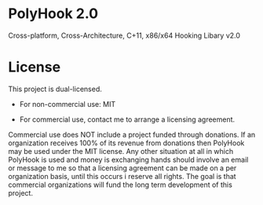 # PolyHook 2.0
Cross-platform, Cross-Architecture, C+11, x86/x64 Hooking Libary v2.0

# License
This project is dual-licensed.

* For non-commercial use: MIT

* For commercial use, contact me to arrange a licensing agreement.
 
Commercial use does NOT include a project funded through donations. If an organization receives 100% of its revenue from donations then PolyHook may be used under the MIT license. Any other situation at all in which PolyHook is used and money is exchanging hands should involve an email or message to me so that a licensing agreement can be made on a per organization basis, until this occurs i reserve all rights. The goal is that commercial organizations will fund the long term development of this project.
